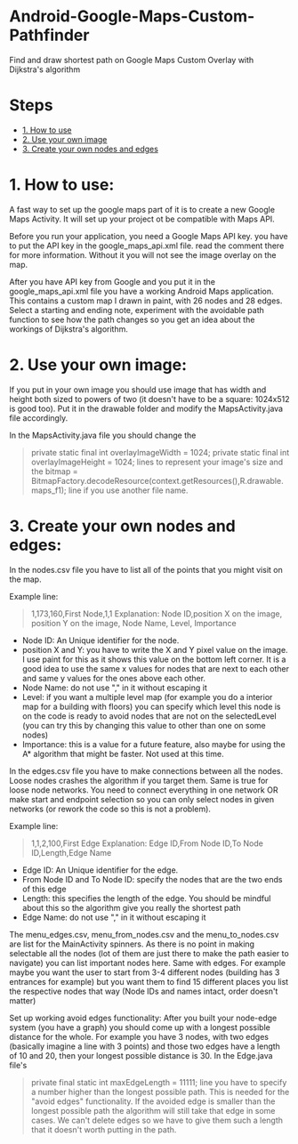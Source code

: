 # Android-Google-Maps-Custom-Pathfinder
Find and draw shortest path on Google Maps Custom Overlay with Dijkstra's algorithm

# Steps
* [1. How to use](#1-how-to-use)
* [2. Use your own image](#2-use-your-own-image)
* [3. Create your own nodes and edges](3-create-your-own-nodes-and-edges)

# 1. How to use:
A fast way to set up the google maps part of it is to create a new Google Maps Activity. It will set up your project ot be compatible with Maps API.

Before you run your application, you need a Google Maps API key. you have to put the API key in the google_maps_api.xml file. read the comment there for more information. Without it you will not see the image overlay on the map.

After you have API key from Google and you put it in the google_maps_api.xml file you have a working Android Maps application. This contains a custom map I drawn in paint, with 26 nodes and 28 edges. Select a starting and ending note, experiment with the avoidable path function to see how the path changes so you get an idea about the workings of Dijkstra's algorithm.

# 2. Use your own image:
If you put in your own image you should use image that has width and height both sized to powers of two (it doesn't have to be a square: 1024x512 is good too). Put it in the drawable folder and modify the MapsActivity.java file accordingly.

In the MapsActivity.java file you should change the 
>private static final int overlayImageWidth = 1024;
>private static final int overlayImageHeight = 1024;
lines to represent your image's size and the
>bitmap = BitmapFactory.decodeResource(context.getResources(),R.drawable.maps_f1);
line if you use another file name.

# 3. Create your own nodes and edges:
In the nodes.csv file you have to list all of the points that you might visit on the map.

Example line:
>1,173,160,First Node,1,1
Explanation:
>Node ID,position X on the image, position Y on the image, Node Name, Level, Importance

* Node ID: An Unique identifier for the node.
* position X and Y: you have to write the X and Y pixel value on the image. I use paint for this as it shows this value on the bottom left corner. It is a good idea to use the same x values for nodes that are next to each other and same y values for the ones above each other.
* Node Name: do not use "," in it without escaping it
* Level: if you want a multiple level map (for example you do a interior map for a building with floors) you can specify which level this node is on the code is ready to avoid nodes that are not on the selectedLevel (you can try this by changing this value to other than one on some nodes)
* Importance: this is a value for a future feature, also maybe for using the A* algorithm that might be faster. Not used at this time.

In the edges.csv file you have to make connections between all the nodes. Loose nodes crashes the algorithm if you target them. Same is true for loose node networks. You need to connect everything in one network OR make start and endpoint selection so you can only select nodes in given networks (or rework the code so this is not a problem).

Example line:
> 1,1,2,100,First Edge
Explanation:
> Edge ID,From Node ID,To Node ID,Length,Edge Name

* Edge ID: An Unique identifier for the edge.
* From Node ID and To Node ID: specify the nodes that are the two ends of this edge
* Length: this specifies the length of the edge. You should be mindful about this so the algorithm give you really the shortest path
* Edge Name: do not use "," in it without escaping it

The menu_edges.csv, menu_from_nodes.csv and the menu_to_nodes.csv are list for the MainActivity spinners. As there is no point in making selectable all the nodes (lot of them are just there to make the path easier to navigate) you can list important nodes here. Same with edges. For example maybe you want the user to start from 3-4 different nodes (building has 3 entrances for example) but you want them to find 15 different places you list the respective nodes that way (Node IDs and names intact, order doesn't matter)

Set up working avoid edges functionality:
After you built your node-edge system (you have a graph) you should come up with a longest possible distance for the whole. For example you have 3 nodes, with two edges (basically imagine a line with 3 points) and those two edges have a length of 10 and 20, then your longest possible distance is 30. In the Edge.java file's 
> private final static int maxEdgeLength = 11111;
line you have to specify a number higher than the longest possible path. This is needed for the "avoid edges" functionality. If the avoided edge is smaller than the longest possible path the algorithm will still take that edge in some cases. We can't delete edges so we have to give them such a length that it doesn't worth putting in the path.
